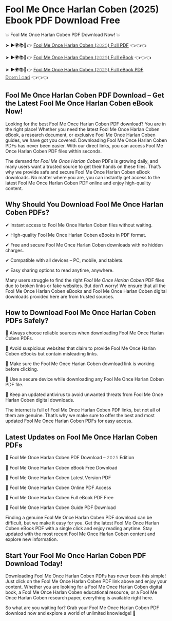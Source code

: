 # Fool Me Once Harlan Coben (2025) Ebook PDF Download Free

💥 Fool Me Once Harlan Coben PDF Download Now! 💥

➤ ►🌍📚📱👉 [Fool Me Once Harlan Coben (𝟸𝟶𝟸𝟻) F𝚞ll PDF](https://getpdf.xyz/fool-me-once-harlan-coben) 👈👈👈


➤ ►🌍📚📱👉 [Fool Me Once Harlan Coben (𝟸𝟶𝟸𝟻) F𝚞ll eBook](https://getpdf.xyz/fool-me-once-harlan-coben) 👈👈👈


➤ ►🌍📚📱👉 [Fool Me Once Harlan Coben (𝟸𝟶𝟸𝟻) F𝚞ll eBook PDF D𝚘𝚠𝚗𝚕𝚘a𝚍](https://getpdf.xyz/fool-me-once-harlan-coben) 👈👈👈


## Fool Me Once Harlan Coben PDF Download – Get the Latest Fool Me Once Harlan Coben eBook Now!

Looking for the best Fool Me Once Harlan Coben PDF download? You are in the right place! Whether you need the latest Fool Me Once Harlan Coben eBook, a research document, or exclusive Fool Me Once Harlan Coben guides, we have got you covered. Downloading Fool Me Once Harlan Coben PDFs has never been easier. With our direct links, you can access Fool Me Once Harlan Coben PDF files within seconds.

The demand for *Fool Me Once Harlan Coben* PDFs is growing daily, and many users want a trusted source to get their hands on these files. That’s why we provide safe and secure Fool Me Once Harlan Coben eBook downloads. No matter where you are, you can instantly get access to the latest Fool Me Once Harlan Coben PDF online and enjoy high-quality content.

## Why Should You Download Fool Me Once Harlan Coben PDFs?

✔ Instant access to Fool Me Once Harlan Coben files without waiting.

✔ High-quality Fool Me Once Harlan Coben eBooks in PDF format.

✔ Free and secure Fool Me Once Harlan Coben downloads with no hidden charges.

✔ Compatible with all devices – PC, mobile, and tablets.

✔ Easy sharing options to read anytime, anywhere.

Many users struggle to find the right *Fool Me Once Harlan Coben* PDF files due to broken links or fake websites. But don’t worry! We ensure that all the Fool Me Once Harlan Coben eBooks and Fool Me Once Harlan Coben digital downloads provided here are from trusted sources.

## How to Download Fool Me Once Harlan Coben PDFs Safely?

📌 Always choose reliable sources when downloading Fool Me Once Harlan Coben PDFs.

📌 Avoid suspicious websites that claim to provide Fool Me Once Harlan Coben eBooks but contain misleading links.

📌 Make sure the Fool Me Once Harlan Coben download link is working before clicking.

📌 Use a secure device while downloading any Fool Me Once Harlan Coben PDF file.

📌 Keep an updated antivirus to avoid unwanted threats from Fool Me Once Harlan Coben digital downloads.

The internet is full of Fool Me Once Harlan Coben PDF links, but not all of them are genuine. That’s why we make sure to offer the best and most updated Fool Me Once Harlan Coben PDFs for easy access.

## Latest Updates on Fool Me Once Harlan Coben PDFs

🔹 Fool Me Once Harlan Coben PDF Download – 𝟸𝟶𝟸𝟻 Edition

🔹 Fool Me Once Harlan Coben eBook Free Download

🔹 Fool Me Once Harlan Coben Latest Version PDF

🔹 Fool Me Once Harlan Coben Online PDF Access

🔹 Fool Me Once Harlan Coben Full eBook PDF Free

🔹 Fool Me Once Harlan Coben Guide PDF Download

Finding a genuine Fool Me Once Harlan Coben PDF download can be difficult, but we make it easy for you. Get the latest Fool Me Once Harlan Coben eBook PDF with a single click and enjoy reading anytime. Stay updated with the most recent Fool Me Once Harlan Coben content and explore new information.

## Start Your Fool Me Once Harlan Coben PDF Download Today!

Downloading Fool Me Once Harlan Coben PDFs has never been this simple! Just click on the Fool Me Once Harlan Coben PDF link above and enjoy your content. Whether you are looking for a Fool Me Once Harlan Coben digital book, a Fool Me Once Harlan Coben educational resource, or a Fool Me Once Harlan Coben research paper, everything is available right here.

So what are you waiting for? Grab your Fool Me Once Harlan Coben PDF download now and explore a world of unlimited knowledge! 🚀